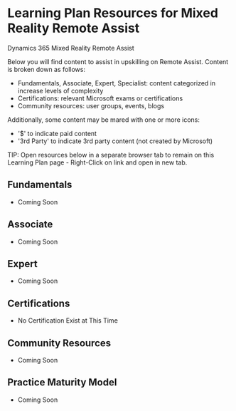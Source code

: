 # Learning Plan Resources for Mixed Reality Remote Assist

Dynamics 365 Mixed Reality Remote Assist

Below you will find content to assist in upskilling on Remote Assist.  Content is broken down as follows:

* Fundamentals, Associate, Expert, Specialist: content categorized in increase levels of complexity
* Certifications:  relevant Microsoft exams or certifications
* Community resources:  user groups, events, blogs

Additionally, some content may be mared with one or more icons:

* '$' to indicate paid content
* '3rd Party' to indicate 3rd party content (not created by Microsoft)

TIP:  Open resources below in a separate browser tab to remain on this Learning Plan page - Right-Click on link and open in new tab.

## Fundamentals

* Coming Soon


## Associate

* Coming Soon

## Expert

* Coming Soon

## Certifications

* No Certification Exist at This Time

## Community Resources

* Coming Soon

## Practice Maturity Model

* Coming Soon

   


